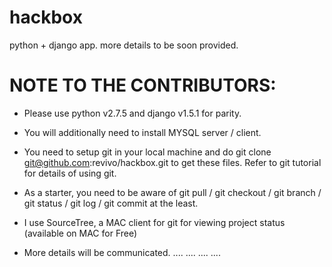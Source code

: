 hackbox
=======

python + django app. more details to be soon provided.

NOTE TO THE CONTRIBUTORS:
=========================

* Please use python v2.7.5 and django v1.5.1 for parity.
 
* You will additionally need to install MYSQL server / client.
 
* You need to setup git in your local machine and do git clone git@github.com:revivo/hackbox.git to get these files.
  Refer to git tutorial for details of using git.

* As a starter, you need to be aware of git pull / git checkout / git branch / git status / git log / git commit at the least.
 
* I use SourceTree, a MAC client for git for viewing project status (available on MAC for Free)
 
* More details will be communicated.
....
....
....
....
